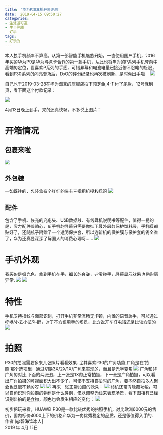 ```yaml
---
title: '华为P30真机开箱评测'
date:  2019-04-15 09:50:27
categories:
- 生活道可道
- 生当寻趣
- 好玩
tags:
- 好玩的
---
```



本人换手机频率不算高，从第一部智能手机魅族开始，一直使用国产手机，2016年买的华为P9是华为与徕卡合作的第一款手机，从此也将华为的P系列手机带向中高端的定位，蛮喜欢P系列的手感，可惜屏幕和电池电量已接近惨不忍睹的极限，看到P30系列的闪亮登场后，DxO的评分纪录也再次被刷新，是时候出手啦！
![](https://raw.githubusercontent.com/liruixue/muqiaosite/master/images/life-mobile-p30/home-p30.jpg)

自己也于2019-03-28在华为淘宝的旗舰店拍下预定金,4-11付了尾款，12号就到货，看下面这个付款记录：

![](https://raw.githubusercontent.com/liruixue/muqiaosite/master/images/life-mobile-p30/taobao-dingjin.jpg)

4月13日晚上到手，来的还真快呀，不多说上图片：

#  开箱情况
##  包裹来啦
![](https://raw.githubusercontent.com/liruixue/muqiaosite/master/images/life-mobile-p30/p30-order.jpg)
##  外包装
一如既往的，包装盒有个红红的徕卡三摄相机授权标识
![](https://raw.githubusercontent.com/liruixue/muqiaosite/master/images/life-mobile-p30/home-p30.jpg)
##  配件
包含了手机、快充的充电头、USB数据线、有线耳机说明书等配件，值得一提的是，官方配件很贴心，新手机的屏幕只需要你扯下最外层的保护塑料层，手机膜都贴好了，还随机子附赠了一个透明保护套，所以连新机的保护膜与保护套的钱全省了，华为还真是深深了解国人的消费心理呵......
![](https://raw.githubusercontent.com/liruixue/muqiaosite/master/images/life-mobile-p30/p30-box.jpg)
#  手机外观
我买的是极光色，拿到手机在手，细长的身姿，非常称手，屏幕显示效果也是绚丽异常.
![](https://raw.githubusercontent.com/liruixue/muqiaosite/master/images/life-mobile-p30/p30-outline-front.jpg)
![](https://raw.githubusercontent.com/liruixue/muqiaosite/master/images/life-mobile-p30/p30-outline-back.jpg)
#  特性
手机支持指纹与面部识别，打开手机非常流畅无卡顿，内置的语音助手，可以通过呼唤‘小艺小艺’叫醒，对于不方便用手的场景，比方说开车打电话还是比较方便的
![](https://raw.githubusercontent.com/liruixue/muqiaosite/master/images/life-mobile-p30/p30-ai-tools.jpg)
#  拍照
P30的拍照需要多来几张照片看看效果.
尤其喜欢P30的广角功能,广角是在‘拍照’那个选项里，通过切换3X/2X/1X/广角来实现的，而且是光学变焦
![](https://raw.githubusercontent.com/liruixue/muqiaosite/master/images/life-mobile-p30/p30-focus-adjustment.jpg)
广角和非广角的对比,下面的两张图，上一张是1X的正常拍摄，下一张是广角拍摄，可以看出广角拍摄的可视面积大出不少了，可惜不支持自拍时的广角，要不然自拍多人聚会也是很不赖的呀
![](https://raw.githubusercontent.com/liruixue/muqiaosite/master/images/life-mobile-p30/p30-camera-normal.jpg)
![](https://raw.githubusercontent.com/liruixue/muqiaosite/master/images/life-mobile-p30/p30-camera-width.jpg)
再来一张正常拍摄的效果：
![](https://raw.githubusercontent.com/liruixue/muqiaosite/master/images/life-mobile-p30/p30-color.jpg)
相机还带有隐藏功能，可以自动识别你拍摄的物体是什么类别，借以调整光线来表现场景，看下图相机已经识别出拍的是食物，颜色也会发生相应的变化：
![](https://raw.githubusercontent.com/liruixue/muqiaosite/master/images/life-mobile-p30/p30-ai-food.jpg)

初步把玩来看，HUAWEI P30是一款比较优秀的拍照手机，对比欧洲6000元的售价，国内标价4000上下的价格和华为一向优秀稳定的品质，还是很值得入手的.
</br>
作者 [@碧海饮冰人]    
2019 年 4月 15日    




